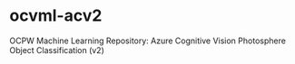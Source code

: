 # ocvml-acv2
OCPW Machine Learning Repository: Azure Cognitive Vision Photosphere Object Classification (v2)
